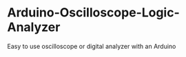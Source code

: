 # Arduino-Oscilloscope-Logic-Analyzer
Easy to use oscilloscope or digital analyzer with an Arduino 
